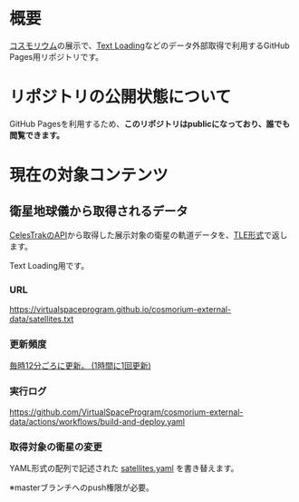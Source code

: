 概要
====
[コスモリウム]の展示で、[Text Loading]などのデータ外部取得で利用するGitHub Pages用リポジトリです。

[コスモリウム]: https://virtualspaceprogram.org/information/2022-10-14-COSMORIUMannounce "『VR宇宙博物館 コスモリウム』は、「人はなぜ宇宙に惹かれるのか？」を基本テーマに、VRならではの展示を経てその自らの答えを探すワールドです。"
[Text Loading]: https://creators.vrchat.com/worlds/udon/string-loading/ "String Loading allows you to download text files from the internet and use them in your VRChat world."

リポジトリの公開状態について
============================
GitHub Pagesを利用するため、**このリポジトリはpublicになっており、誰でも閲覧できます。**

現在の対象コンテンツ
====================
衛星地球儀から取得されるデータ
------------------------------
[CelesTrakのAPI]から取得した展示対象の衛星の軌道データを、[TLE形式]で返します。

Text Loading用です。

[CelesTrakのAPI]: https://celestrak.org/NORAD/documentation/gp-data-formats.php
[TLE形式]: https://ja.wikipedia.org/wiki/2%E8%A1%8C%E8%BB%8C%E9%81%93%E8%A6%81%E7%B4%A0%E5%BD%A2%E5%BC%8F "2行軌道要素形式は、アメリカ航空宇宙局 (NASA) と北アメリカ航空宇宙防衛司令部 (NORAD) が現在でも使用している、人工衛星の地心座標系におけるケプラー軌道要素のテキスト形式のフォーマットである。"

### URL
https://virtualspaceprogram.github.io/cosmorium-external-data/satellites.txt

### 更新頻度
[毎時12分ごろに更新。 (1時間に1回更新)](./.github/workflows/build-and-deploy.yaml#L2-L4)

### 実行ログ
https://github.com/VirtualSpaceProgram/cosmorium-external-data/actions/workflows/build-and-deploy.yaml

### 取得対象の衛星の変更
YAML形式の配列で記述された [satellites.yaml] を書き替えます。

※masterブランチへのpush権限が必要。

[satellites.yaml]: ./satellites.yaml
